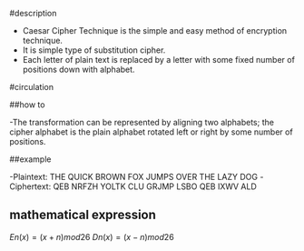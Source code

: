 #description

- Caesar Cipher Technique is the simple and easy method of encryption technique.
- It is simple type of substitution cipher.
- Each letter of plain text is replaced by a letter with some fixed number of positions down with alphabet.

#circulation

##how to

-The transformation can be represented by aligning two alphabets; the cipher alphabet is the plain alphabet rotated left or right by some number of positions.

##example

-Plaintext:  THE QUICK BROWN FOX JUMPS OVER THE LAZY DOG
-Ciphertext: QEB NRFZH YOLTK CLU GRJMP LSBO QEB IXWV ALD

## mathematical expression

$En(x)=(x+n) mod {26}$
$Dn(x)=(x-n) mod {26}$
